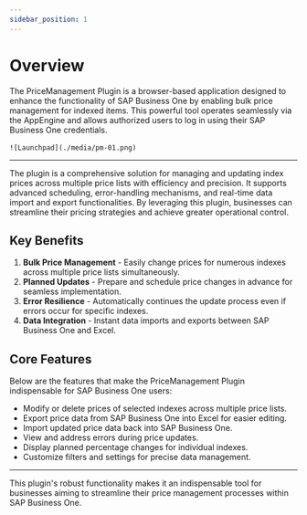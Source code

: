 ```yaml
---
sidebar_position: 1
---
```


# Overview

The PriceManagement Plugin is a browser-based application designed to enhance the functionality of SAP Business One by enabling bulk price management for indexed items. This powerful tool operates seamlessly via the AppEngine and allows authorized users to log in using their SAP Business One credentials.

    ![Launchpad](./media/pm-01.png)

---

The plugin is a comprehensive solution for managing and updating index prices across multiple price lists with efficiency and precision. It supports advanced scheduling, error-handling mechanisms, and real-time data import and export functionalities. By leveraging this plugin, businesses can streamline their pricing strategies and achieve greater operational control.

## Key Benefits

1. **Bulk Price Management** - Easily change prices for numerous indexes across multiple price lists simultaneously.
2. **Planned Updates** - Prepare and schedule price changes in advance for seamless implementation.
3. **Error Resilience** - Automatically continues the update process even if errors occur for specific indexes.
4. **Data Integration** - Instant data imports and exports between SAP Business One and Excel.

## Core Features

Below are the features that make the PriceManagement Plugin indispensable for SAP Business One users:

- Modify or delete prices of selected indexes across multiple price lists.
- Export price data from SAP Business One into Excel for easier editing.
- Import updated price data back into SAP Business One.
- View and address errors during price updates.
- Display planned percentage changes for individual indexes.
- Customize filters and settings for precise data management.

---
This plugin's robust functionality makes it an indispensable tool for businesses aiming to streamline their price management processes within SAP Business One.
